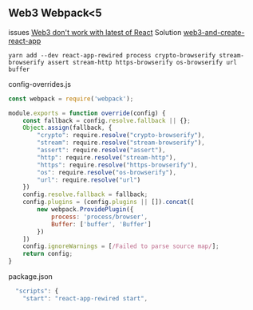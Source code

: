## Web3 Webpack<5

issues [Web3 don't work with latest of React](https://github.com/ChainSafe/web3.js/issues/4659)
Solution [web3-and-create-react-app](https://github.com/ChainSafe/web3.js#web3-and-create-react-app)

`yarn add --dev react-app-rewired process crypto-browserify stream-browserify assert stream-http https-browserify os-browserify url buffer`

config-overrides.js

```js
const webpack = require('webpack');

module.exports = function override(config) {
    const fallback = config.resolve.fallback || {};
    Object.assign(fallback, {
        "crypto": require.resolve("crypto-browserify"),
        "stream": require.resolve("stream-browserify"),
        "assert": require.resolve("assert"),
        "http": require.resolve("stream-http"),
        "https": require.resolve("https-browserify"),
        "os": require.resolve("os-browserify"),
        "url": require.resolve("url")
    })
    config.resolve.fallback = fallback;
    config.plugins = (config.plugins || []).concat([
        new webpack.ProvidePlugin({
            process: 'process/browser',
            Buffer: ['buffer', 'Buffer']
        })
    ])
    config.ignoreWarnings = [/Failed to parse source map/];
    return config;
}
```

package.json

```js
  "scripts": {
    "start": "react-app-rewired start",
```
